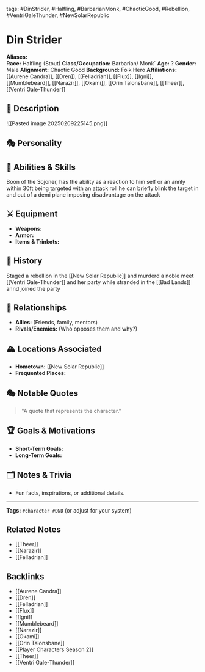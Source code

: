 tags: #DinStrider, #Halfling, #BarbarianMonk, #ChaoticGood, #Rebellion, #VentriGaleThunder, #NewSolarRepublic

# Din Strider

**Aliases:**  
**Race:**  Halfling (Stout)
**Class/Occupation:**  Barbarian/ Monk`
**Age:**  ?
**Gender:**  Male
**Alignment:**  Chaotic Good
**Background:**  Folk Hero
**Affiliations:** 
[[Aurene Candra]], [[Dren]], [[Felladrian]], [[Flux]], [[Igni]], [[Mumblebeard]], [[Narazir]], [[Okami]], [[Orin Talonsbane]], [[Theer]],[[Ventri Gale-Thunder]] 
## 📝 Description  
![[Pasted image 20250209225145.png]]

## 🎭 Personality  


## 🏹 Abilities & Skills  
Boon of the Sojoner, has the ability as a reaction to him self or an annly within 30ft being targeted with an attack roll he can briefly blink the target in and out of a demi plane imposing disadvantage on the attack
## ⚔️ Equipment  
- **Weapons:**  
- **Armor:**  
- **Items & Trinkets:**  

## 📖 History  
Staged a rebellion in the [[New Solar Republic]] and murderd a noble meet [[Ventri Gale-Thunder]] and her party while stranded in the [[Bad Lands]]  annd joined the party
## 🧩 Relationships  
- **Allies:** (Friends, family, mentors)  
- **Rivals/Enemies:** (Who opposes them and why?)  

## 🏔️ Locations Associated  
- **Hometown:**  [[New Solar Republic]]
- **Frequented Places:**  

## 🎭 Notable Quotes  
> "A quote that represents the character."

## 🏆 Goals & Motivations  
- **Short-Term Goals:**  
- **Long-Term Goals:**  

## 🗂️ Notes & Trivia  
- Fun facts, inspirations, or additional details.  

---
**Tags:** `#character #DND` (or adjust for your system)  


## Related Notes
- [[Theer]]
- [[Narazir]]
- [[Felladrian]]

## Backlinks
- [[Aurene Candra]]
- [[Dren]]
- [[Felladrian]]
- [[Flux]]
- [[Igni]]
- [[Mumblebeard]]
- [[Narazir]]
- [[Okami]]
- [[Orin Talonsbane]]
- [[Player Characters Season 2]]
- [[Theer]]
- [[Ventri Gale-Thunder]]